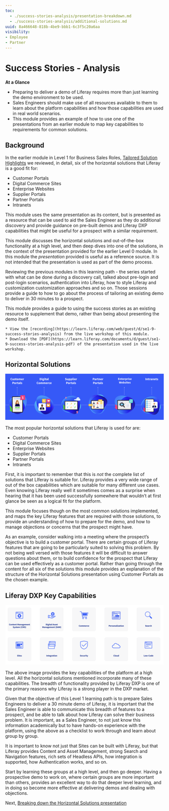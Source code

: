 ```yaml
---
toc:
  - ./success-stories-analysis/presentation-breakdown.md
  - ./success-stories-analysis/additional-solutions.md
uuid: 8a466648-818b-4be9-bbb1-6c3f5c20a6aa
visibility: 
- Employee
- Partner
---
```


# Success Stories - Analysis

**At a Glance**

* Preparing to deliver a demo of Liferay requires more than just learning the demo environment to be used.
* Sales Engineers should make use of all resources available to them to learn about the platform capabilities and how those capabilities are used in real world scenarios.
* This module provides an example of how to use one of the presentations from an earlier module to map key capabilities to requirements for common solutions.

## Background

In the earlier module in Level 1 for Business Sales Roles, [Tailored Solution Highlights](https://learn.liferay.com/w/courses/selling-liferay/level-1-business/tailored-solution-highlights) we reviewed, in detail, six of the horizontal solutions that Liferay is a good fit for:

* Customer Portals
* Digital Commerce Sites
* Enterprise Websites
* Supplier Portals
* Partner Portals
* Intranets

This module uses the same presentation as its content, but is presented as a resource that can be used to aid the Sales Engineer as they do additional discovery and provide guidance on pre-built demos and Liferay DXP capabilities that might be useful for a prospect with a similar requirement.

This module discusses the horizontal solutions and out-of-the-box functionality at a high level, and then deep dives into one of the solutions, in the context of the presentation provided for the earlier Level 0 module. In this module the _presentation_ provided is useful as a reference source. It is not intended that the presentation is used as part of the demo process.

Reviewing the previous modules in this learning path - the series started with what can be done during a discovery call, talked about pre-login and post-login scenarios, authentication into Liferay, how to style Liferay and customization customization approaches and so on. Those sessions provide a guide to how to go about the process of tailoring an existing demo to deliver in 30 minutes to a prospect.

This module provides a guide to using the success stories as an existing resource to supplement that demo, rather than being about presenting the demo itself.

```{note}
* View the [recording](https://learn.liferay.com/web/guest/d/se1-9-success-stories-analysis) from the live workshop of this module.
* Download the [PDF](https://learn.liferay.com/documents/d/guest/se1-9-success-stories-analysis-pdf) of the presentation used in the live workshop.
```

## Horizontal Solutions

![Six of the most common Liferay Horizontal Solutions are: Customer Portals, Digital Commerce Sites, Enterprise Websites, Supplier Portals, Partner Portals, and Intranets](./success-stories-analysis/images/01.png)

The most popular horizontal solutions that Liferay is used for are:

* Customer Portals
* Digital Commerce Sites
* Enterprise Websites
* Supplier Portals
* Partner Portals
* Intranets

First, it is important to remember that this is _not_ the complete list of solutions that LIferay is suitable for. Liferay provides a very wide range of out of the box capabilities which are suitable for many different use cases. Even knowing Liferay really well it sometimes comes as a surprise when hearing that it has been used successfully somewhere that wouldn’t at first glance be seen as a logical fit for the platform.

This module focuses though on the most common solutions implemented, and maps the key Liferay features that are required with those solutions, to provide an understanding of how to prepare for the demo, and how to manage objections or concerns that the prospect might have.

As an example, consider walking into a meeting where the prospect’s objective is to build a customer portal. There are certain groups of Liferay features that are going to be particularly suited to solving this problem. By not being well versed with those features it will be difficult to answer questions about them, or to build confidence for the prospect that Liferay can be used effectively as a customer portal. Rather than going through the content for all six of the solutions this module provides an explanation of the structure of the Horizontal Solutions presentation using Customer Portals as the chosen example.

## Liferay DXP Key Capabilities

![Liferay DXP provides a wide range of capabilities to support the implementation of an almost unlimited number of different solutions.](./success-stories-analysis/images/02.png)

The above image provides the key capabilities of the platform at a high level. All the horizontal solutions mentioned incorporate many of these capabilities. The breadth of functionality provided by Liferay DXP is one of the primary reasons why Liferay is a strong player in the DXP market.

Given that the objective of this Level 1 learning path is to prepare Sales Engineers to deliver a 30 minute demo of Liferay, it is important that the Sales Engineer is able to communicate this breadth of features to a prospect, and be able to talk about how Liferay can solve their business problem. It is important, as a Sales Engineer, to not just know this information academically but to have hands-on experience with the platform, using the above as a checklist to work through and learn about group by group.

It is important to know not just that Sites can be built with Liferay, but that Liferay provides Content and Asset Management, strong Search and Navigation features, rich sets of Headless APIs, how integration is supported, how Authentication works, and so on.

Start by learning these groups at a high level, and then go deeper. Having a prospective demo to work on, where certain groups are more important than others, provides an excellent way to do that deeper level learning, and in doing so become more effective at delivering demos and dealing with objections.

Next, [Breaking down the Horizontal Solutions presentation](./success-stories-analysis/presentation-breakdown.md)
